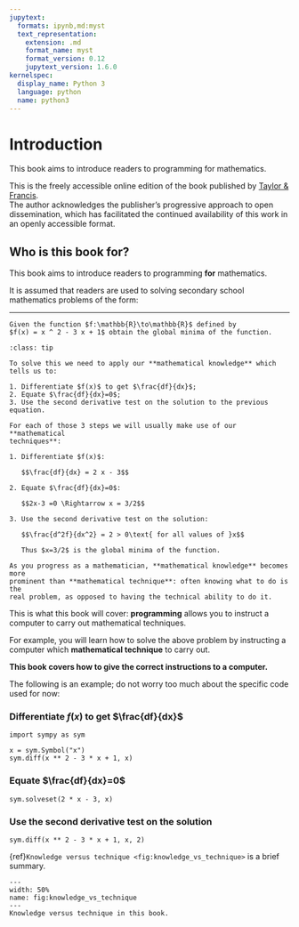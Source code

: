 ```yaml
---
jupytext:
  formats: ipynb,md:myst
  text_representation:
    extension: .md
    format_name: myst
    format_version: 0.12
    jupytext_version: 1.6.0
kernelspec:
  display_name: Python 3
  language: python
  name: python3
---
```


# Introduction

This book aims to introduce readers to programming for mathematics.

This is the freely accessible online edition of the book published by
[Taylor & Francis](https://www.taylorfrancis.com/books/mono/10.1201/9781003451860/python-mathematics-vincent-knight?context=ubx&refId=df92ae24-7381-40f4-96a6-e543be95b30b).  
The author acknowledges the publisher’s progressive approach to open dissemination,
which has facilitated the continued availability of this work in an openly accessible format.

## Who is this book for?

This book aims to introduce readers to programming **for** mathematics.

It is assumed that readers are used to solving secondary school mathematics problems of the form:

---

```{admonition} Problem
Given the function $f:\mathbb{R}\to\mathbb{R}$ defined by
$f(x) = x ^ 2 - 3 x + 1$ obtain the global minima of the function.
```

```{admonition} Solution
:class: tip

To solve this we need to apply our **mathematical knowledge** which tells us to:

1. Differentiate $f(x)$ to get $\frac{df}{dx}$;
2. Equate $\frac{df}{dx}=0$;
3. Use the second derivative test on the solution to the previous equation.

For each of those 3 steps we will usually make use of our **mathematical
techniques**:

1. Differentiate $f(x)$:

   $$\frac{df}{dx} = 2 x - 3$$

2. Equate $\frac{df}{dx}=0$:

   $$2x-3 =0 \Rightarrow x = 3/2$$

3. Use the second derivative test on the solution:

   $$\frac{d^2f}{dx^2} = 2 > 0\text{ for all values of }x$$

   Thus $x=3/2$ is the global minima of the function.
```

```{attention}
As you progress as a mathematician, **mathematical knowledge** becomes more
prominent than **mathematical technique**: often knowing what to do is the
real problem, as opposed to having the technical ability to do it.
```

This is what this book will cover: **programming** allows you to instruct a
computer to carry out mathematical techniques.

For example, you will learn how to solve the above problem by instructing a
computer which **mathematical technique** to carry out.

**This book covers how to give the correct instructions to a
computer.**

The following is an example; do not worry too much about the specific code used for now:

### Differentiate $f(x)$ to get $\frac{df}{dx}$

```{code-cell} ipython3
import sympy as sym

x = sym.Symbol("x")
sym.diff(x ** 2 - 3 * x + 1, x)
```

### Equate $\frac{df}{dx}=0$

```{code-cell} ipython3
sym.solveset(2 * x - 3, x)
```

### Use the second derivative test on the solution

```{code-cell} ipython3
sym.diff(x ** 2 - 3 * x + 1, x, 2)
```

{ref}`Knowledge versus technique <fig:knowledge_vs_technique>` is a brief summary.

```{figure} ./img/knowledge_vs_technique/main.png
---
width: 50%
name: fig:knowledge_vs_technique
---
Knowledge versus technique in this book.
```
